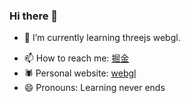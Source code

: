 ### Hi there 👋

<!-- - 🔭 I’m currently looking for a job. -->
- 🌱 I’m currently learning threejs webgl.
<!-- - 👯 I’m looking to collaborate on ... -->
<!-- - 🤔 I’m looking for help with  -->
<!-- - 💬 Ask me about :In fact, I am not sure what I can answer at the moment, uh, I am still a newcomer, but I keep learning. Cheer everyone -->
- 📫 How to reach me:  [掘金](https://juejin.cn/user/3289337926283534) 
- 🕷️ Personal website: [webgl](https://mingo.wang)
- 😄 Pronouns: Learning never ends
<!-- - ⚡ Fun fact: ... -->
<!--
**Mingo-233/Mingo-233** is a ✨ _special_ ✨ repository because its `README.md` (this file) appears on your GitHub profile.

Here are some ideas to get you started:

- 🔭 I’m currently working on ...
- 🌱 I’m currently learning ...
- 👯 I’m looking to collaborate on ...
- 🤔 I’m looking for help with ...
- 💬 Ask me about ...
- 📫 How to reach me: ...
- 😄 Pronouns: ...
- ⚡ Fun fact: ...
-->
